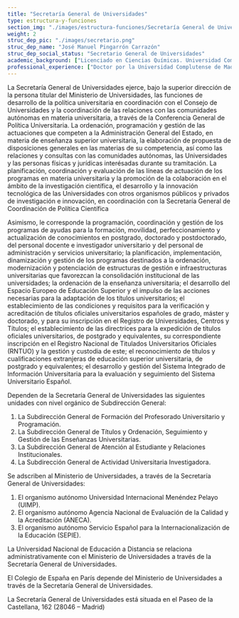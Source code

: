 ```yaml
---
title: "Secretaría General de Universidades"
type: estructura-y-funciones
section_img: "./images/estructura-funciones/Secretaría General de Universidades.jfif"
weight: 2
struc_dep_pic: "./images/secretario.png"
struc_dep_name: "José Manuel Pingarrón Carrazón"
struc_dep_social_status: "Secretario General de Universidades"
academic_background: ["Licenciado en Ciencias Químicas. Universidad Complutense de Madrid, 1977.", "Doctor en Ciencias. Universidad Complutense de Madrid, 1981", "Inglés y francés escrito y hablado"]
professional_experience: ["Doctor por la Universidad Complutense de Madrid (1981). Estancia posdoctoral en l’ École Nationale Supérieure de Chimie de Paris (1982-83).", "Catedrático de Química Analítica en la UCM desde 1994.", "Profesor Visitante en la Universidad de Cornell, USA (1997).", "Doctor por la Universidad Complutense de Madrid (1981). Estancia posdoctoral en l’ École Nationale Supérieure de", "Chimie de Paris (1982-83)."]
---
```

La Secretaría General de Universidades ejerce, bajo la superior dirección de la persona titular del Ministerio de Universidades, las funciones de desarrollo de la política universitaria en coordinación con el Consejo de Universidades y la coordinación de las relaciones con las comunidades autónomas en materia universitaria, a través de la Conferencia General de Política Universitaria. La ordenación, programación y gestión de las actuaciones que competen a la Administración General del Estado, en materia de enseñanza superior universitaria, la elaboración de propuesta de disposiciones generales en las materias de su competencia, así como las relaciones y consultas con las comunidades autónomas, las Universidades y las personas físicas y jurídicas interésadas durante su tramitación. La planificación, coordinación y evaluación de las líneas de actuación de los programas en materia universitaria y la promoción de la colaboración en el ámbito de la investigación científica, el desarrollo y la innovación tecnológica de las Universidades con otros organismos públicos y privados de investigación e innovación, en coordinación con la Secretaría General de Coordinación de Política Científica

Asimismo, le corresponde la programación, coordinación y gestión de los programas de ayudas para la formación, movilidad, perfeccionamiento y actualización de conocimientos en postgrado, doctorado y postdoctorado, del personal docente e investigador universitario y del personal de administración y servicios universitario; la planificación, implementación, dinamización y gestión de los programas destinados a la ordenación, modernización y potenciación de estructuras de gestión e infraestructuras universitarias que favorezcan la consolidación institucional de las universidades; la ordenación de la enseñanza universitaria; el desarrollo del Espacio Europeo de Educación Superior y el impulso de las acciones necesarias para la adaptación de los títulos universitarios; el establecimiento de las condiciones y requisitos para la verificación y acreditación de títulos oficiales universitarios españoles de grado, máster y doctorado, y para su inscripción en el Registro de Universidades, Centros y Títulos; el establecimiento de las directrices para la expedición de títulos oficiales universitarios, de postgrado y equivalentes, su correspondiente inscripción en el Registro Nacional de Titulados Universitarios Oficiales (RNTUO) y la gestión y custodia de este; el reconocimiento de títulos y cualificaciones extranjeras de educación superior universitaria, de postgrado y equivalentes; el desarrollo y gestión del Sistema Integrado de Información Universitaria para la evaluación y seguimiento del Sistema Universitario Español.

Dependen de la Secretaría General de Universidades las siguientes unidades con nivel orgánico de Subdirección General:

<ol>
    <li>La Subdirección General de Formación del Profesorado Universitario y Programación.</li>
    <li>La Subdirección General de Títulos y Ordenación, Seguimiento y Gestión de las Enseñanzas Universitarias.</li>
    <li>La Subdirección General de Atención al Estudiante y Relaciones Institucionales.</li>
    <li>La Subdirección General de Actividad Universitaria Investigadora.</li>
</ol>

Se adscriben al Ministerio de Universidades, a través de la Secretaría General de Universidades:

<ol>
    <li>El organismo autónomo Universidad Internacional Menéndez Pelayo (UIMP).</li>
    <li>El organismo autónomo Agencia Nacional de Evaluación de la Calidad y la Acreditación (ANECA).</li>
    <li>El organismo autónomo Servicio Español para la Internacionalización de la Educación (SEPIE).</li>
</ol>

La Universidad Nacional de Educación a Distancia se relaciona administrativamente con el Ministerio de Universidades a través de la Secretaría General de Universidades.  

El Colegio de España en París depende del Ministerio de Universidades a través de la Secretaría General de Universidades.

La Secretaría General de Universidades está situada en el Paseo de la Castellana, 162 (28046 – Madrid)